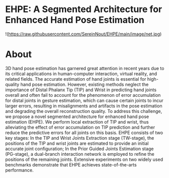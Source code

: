 # EHPE: A Segmented Architecture for Enhanced Hand Pose Estimation
!(https://raw.githubusercontent.com/SereinNout/EHPE/main/image/net.jpg)

# About
3D hand pose estimation has garnered great attention in recent years due to its critical applications in human-computer interaction, virtual reality, and related fields.
The accurate estimation of hand joints is essential for high-quality hand pose estimation.
However, existing methods neglect the importance of Distal Phalanx Tip (TIP) and Wrist in predicting hand joints overall and often fail to account for the phenomenon of error accumulation for distal joints in gesture estimation, which can cause certain joints to incur larger errors, resulting in misalignments and artifacts in the pose estimation and degrading the overall reconstruction quality.
To address this challenge, we propose a novel segmented architecture for enhanced hand pose estimation (EHPE).
We perform local extraction of TIP and wrist, thus alleviating the effect of error accumulation on TIP prediction and further reduce the predictive errors for all joints on this basis.
EHPE consists of two key stages: In the TIP and Wrist Joints Extraction stage (TW-stage), the positions of the TIP and wrist joints are estimated to provide an initial accurate joint configuration; In the Prior Guided Joints Estimation stage (PG-stage), a dual-branch interaction network is employed to refine the positions of the remaining joints. 
Extensive experiments on two widely used benchmarks demonstrate that EHPE achieves state-of-the-arts performance.
